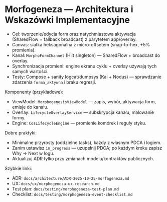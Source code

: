 # Morfogeneza — Architektura i Wskazówki Implementacyjne

- Cel: tworzenie/edycja form oraz natychmiastowa aktywacja (SharedFlow + fallback broadcast) z parytetem app/overlay.
- Canvas: siatka heksagonalna z micro-offsetem (snap-to-hex, +5% promienia).
- Kanał: `MorphoFormChannel` (Hilt singleton) — SharedFlow + broadcast do overlay.
- Synchronizacja promieni: engine ekranu cyklu + overlay używają tych samych wartości.
- Testy: Compose + sanity logcat/dumpsys (Kai + Nodus) — sprawdzanie zdarzenia `forma_aktywna` i braku regresji.

Komponenty (przykładowe):
- ViewModel: `MorphogenesisViewModel` — zapis, wybór, aktywacja form, emisje do kanału.
- Overlay: `LifecycleOverlayService` — subskrypcja kanału, malowanie formy.
- Engine: `CosLifecycleEngine` — promienie komórek i reguły styku.

Dobre praktyki:
- Minimalne przyrosty (oddzielne tasks), każdy z własnym PDCA i logiem.
- Zanim ustawisz `in_progress` — uzupełnij PDCA; po każdym kroku zapisz Why → Next w logu.
- Aktualizuj ADR tylko przy zmianach modelu/kontraktów publicznych.

Szybkie linki:
- ADR: `docs/architecture/ADR-2025-10-25-morfogeneza.md`
- UX: `docs/ux/morphogeneza-ux-research.md`
- Test plan: `docs/testing/morphogeneza-test-plan.md`
- Checklist: `docs/testing/morphogeneza-event-checklist.md`

